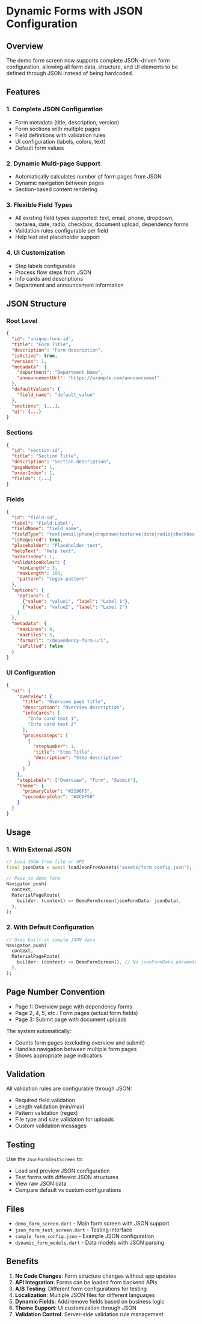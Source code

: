 # Dynamic Forms with JSON Configuration

## Overview

The demo form screen now supports complete JSON-driven form configuration, allowing all form data, structure, and UI elements to be defined through JSON instead of being hardcoded.

## Features

### 1. Complete JSON Configuration
- Form metadata (title, description, version)
- Form sections with multiple pages
- Field definitions with validation rules
- UI configuration (labels, colors, text)
- Default form values

### 2. Dynamic Multi-page Support
- Automatically calculates number of form pages from JSON
- Dynamic navigation between pages
- Section-based content rendering

### 3. Flexible Field Types
- All existing field types supported: text, email, phone, dropdown, textarea, date, radio, checkbox, document upload, dependency forms
- Validation rules configurable per field
- Help text and placeholder support

### 4. UI Customization
- Step labels configurable
- Process flow steps from JSON
- Info cards and descriptions
- Department and announcement information

## JSON Structure

### Root Level
```json
{
  "id": "unique-form-id",
  "title": "Form Title",
  "description": "Form description",
  "isActive": true,
  "version": 1,
  "metadata": {
    "department": "Department Name",
    "announcementUrl": "https://example.com/announcement"
  },
  "defaultValues": {
    "field_name": "default_value"
  },
  "sections": [...],
  "ui": {...}
}
```

### Sections
```json
{
  "id": "section-id",
  "title": "Section Title",
  "description": "Section description", 
  "pageNumber": 1,
  "orderIndex": 1,
  "fields": [...]
}
```

### Fields
```json
{
  "id": "field-id",
  "label": "Field Label",
  "fieldName": "field_name",
  "fieldType": "text|email|phone|dropdown|textarea|date|radio|checkbox|documentUpload|dependencyForm",
  "isRequired": true,
  "placeholder": "Placeholder text",
  "helpText": "Help text",
  "orderIndex": 1,
  "validationRules": {
    "minLength": 3,
    "maxLength": 100,
    "pattern": "regex-pattern"
  },
  "options": {
    "options": [
      {"value": "value1", "label": "Label 1"},
      {"value": "value2", "label": "Label 2"}
    ]
  },
  "metadata": {
    "maxLines": 4,
    "maxFiles": 5,
    "formUrl": "/dependency-form-url",
    "isFilled": false
  }
}
```

### UI Configuration
```json
{
  "ui": {
    "overview": {
      "title": "Overview page title",
      "description": "Overview description",
      "infoCards": [
        "Info card text 1",
        "Info card text 2"
      ],
      "processSteps": [
        {
          "stepNumber": 1,
          "title": "Step Title",
          "description": "Step description"
        }
      ]
    },
    "stepLabels": ["Overview", "Form", "Submit"],
    "theme": {
      "primaryColor": "#2196F3",
      "secondaryColor": "#4CAF50"
    }
  }
}
```

## Usage

### 1. With External JSON
```dart
// Load JSON from file or API
final jsonData = await loadJsonFromAssets('assets/form_config.json');

// Pass to demo form
Navigator.push(
  context,
  MaterialPageRoute(
    builder: (context) => DemoFormScreen(jsonFormData: jsonData),
  ),
);
```

### 2. With Default Configuration
```dart
// Uses built-in sample JSON data
Navigator.push(
  context,
  MaterialPageRoute(
    builder: (context) => DemoFormScreen(), // No jsonFormData parameter
  ),
);
```

## Page Number Convention

- Page 1: Overview page with dependency forms
- Page 2, 4, 5, etc.: Form pages (actual form fields)
- Page 3: Submit page with document uploads

The system automatically:
- Counts form pages (excluding overview and submit)
- Handles navigation between multiple form pages
- Shows appropriate page indicators

## Validation

All validation rules are configurable through JSON:
- Required field validation
- Length validation (min/max)
- Pattern validation (regex)
- File type and size validation for uploads
- Custom validation messages

## Testing

Use the `JsonFormTestScreen` to:
- Load and preview JSON configuration
- Test forms with different JSON structures
- View raw JSON data
- Compare default vs custom configurations

## Files

- `demo_form_screen.dart` - Main form screen with JSON support
- `json_form_test_screen.dart` - Testing interface
- `sample_form_config.json` - Example JSON configuration
- `dynamic_form_models.dart` - Data models with JSON parsing

## Benefits

1. **No Code Changes**: Form structure changes without app updates
2. **API Integration**: Forms can be loaded from backend APIs
3. **A/B Testing**: Different form configurations for testing
4. **Localization**: Multiple JSON files for different languages
5. **Dynamic Fields**: Add/remove fields based on business logic
6. **Theme Support**: UI customization through JSON
7. **Validation Control**: Server-side validation rule management
